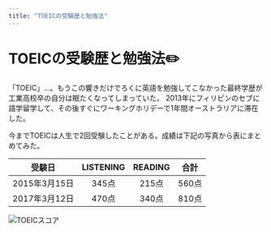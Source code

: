 ```yaml
---
title: "TOEICの受験歴と勉強法"
---
```

# TOEICの受験歴と勉強法:pencil2:
「TOEIC」…。もうこの響きだけでろくに英語を勉強してこなかった最終学歴が工業高校卒の自分は眠たくなってしまっていた。
2013年にフィリピンのセブに語学留学して、その後すぐにワーキングホリデーで1年間オーストラリアに滞在した。

今までTOEICは人生で2回受験したことがある。成績は下記の写真から表にまとめてみた。

|受験日|LISTENING|READING|合計|
|:---:|:---:|:---:|:---:|
|2015年3月15日|345点|215点|560点|
|2017年3月12日|470点|340点|810点|

![TOEICスコア](/public/images/toiec_score_koichi.jpeg)